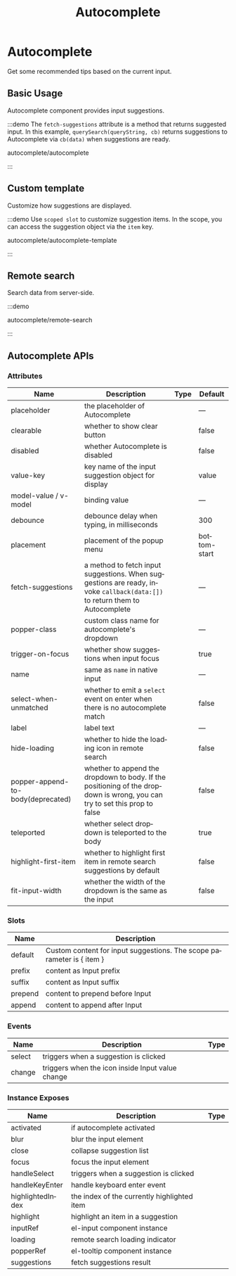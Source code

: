 ﻿---
title: Autocomplete
lang: en-US
---

# Autocomplete

Get some recommended tips based on the current input.

## Basic Usage

Autocomplete component provides input suggestions.

:::demo The `fetch-suggestions` attribute is a method that returns suggested input. In this example, `querySearch(queryString, cb)` returns suggestions to Autocomplete via `cb(data)` when suggestions are ready.

autocomplete/autocomplete

:::

## Custom template

Customize how suggestions are displayed.

:::demo Use `scoped slot` to customize suggestion items. In the scope, you can access the suggestion object via the `item` key.

autocomplete/autocomplete-template

:::

## Remote search

Search data from server-side.

:::demo

autocomplete/remote-search

:::

## Autocomplete APIs

### Attributes

| Name                              | Description                                                                                                                | Type                                                                                           | Default      |
| --------------------------------- | -------------------------------------------------------------------------------------------------------------------------- | ---------------------------------------------------------------------------------------------- | ------------ |
| placeholder                       | the placeholder of Autocomplete                                                                                            | <StringType />                                                                                 | —            |
| clearable                         | whether to show clear button                                                                                               | <BooleanType />                                                                                | false        |
| disabled                          | whether Autocomplete is disabled                                                                                           | <BooleanType />                                                                                | false        |
| value-key                         | key name of the input suggestion object for display                                                                        | <StringType />                                                                                 | value        |
| model-value / v-model             | binding value                                                                                                              | <StringType />                                                                                 | —            |
| debounce                          | debounce delay when typing, in milliseconds                                                                                | <NumberType />                                                                                 | 300          |
| placement                         | placement of the popup menu                                                                                                | <EnumType :values="['top', 'top-start', 'top-end', 'bottom', 'bottom-start', 'bottom-end']" /> | bottom-start |
| fetch-suggestions                 | a method to fetch input suggestions. When suggestions are ready, invoke `callback(data:[])` to return them to Autocomplete | <FunctionType :params="[['queryString', 'string'], ['callback', 'CallbackFn']]" />             | —            |
| popper-class                      | custom class name for autocomplete's dropdown                                                                              | <StringType />                                                                                 | —            |
| trigger-on-focus                  | whether show suggestions when input focus                                                                                  | <BooleanType />                                                                                | true         |
| name                              | same as `name` in native input                                                                                             | <StringType />                                                                                 | —            |
| select-when-unmatched             | whether to emit a `select` event on enter when there is no autocomplete match                                              | <BooleanType />                                                                                | false        |
| label                             | label text                                                                                                                 | <StringType />                                                                                 | —            |
| hide-loading                      | whether to hide the loading icon in remote search                                                                          | <BooleanType />                                                                                | false        |
| popper-append-to-body(deprecated) | whether to append the dropdown to body. If the positioning of the dropdown is wrong, you can try to set this prop to false | <BooleanType />                                                                                | false        |
| teleported                        | whether select dropdown is teleported to the body                                                                          | <BooleanType />                                                                                | true         |
| highlight-first-item              | whether to highlight first item in remote search suggestions by default                                                    | <BooleanType />                                                                                | false        |
| fit-input-width                   | whether the width of the dropdown is the same as the input                                                                 | <BooleanType />                                                                                | false        |

### Slots

| Name    | Description                                                           |
| ------- | --------------------------------------------------------------------- |
| default | Custom content for input suggestions. The scope parameter is { item } |
| prefix  | content as Input prefix                                               |
| suffix  | content as Input suffix                                               |
| prepend | content to prepend before Input                                       |
| append  | content to append after Input                                         |

### Events

| Name   | Description                                      | Type                                                                         |
| ------ | ------------------------------------------------ | ---------------------------------------------------------------------------- |
| select | triggers when a suggestion is clicked            | <FunctionType :params="[['item', '{ value: typeof modelValue } \| any']]" /> |
| change | triggers when the icon inside Input value change | <FunctionType :params="[['value', 'string \| number']]" />                   |

### Instance Exposes

| Name             | Description                                 | Type                                                                 |
| ---------------- | ------------------------------------------- | -------------------------------------------------------------------- |
| activated        | if autocomplete activated                   | <RefType type="boolean" />                                           |
| blur             | blur the input element                      | <FunctionType />                                                     |
| close            | collapse suggestion list                    | <FunctionType />                                                     |
| focus            | focus the input element                     | <FunctionType />                                                     |
| handleSelect     | triggers when a suggestion is clicked       | <FunctionType :params="[['item', 'any']]" returns="Promise<void>" /> |
| handleKeyEnter   | handle keyboard enter event                 | <FunctionType returns="Promise<void>" />                             |
| highlightedIndex | the index of the currently highlighted item | <RefType type="number" />                                            |
| highlight        | highlight an item in a suggestion           | <FunctionType :params="[['itemIndex', 'number']]" />                 |
| inputRef         | el-input component instance                 | <RefType type="ElInputInstance" />                                   |
| loading          | remote search loading indicator             | <RefType type="boolean" />                                           |
| popperRef        | el-tooltip component instance               | <RefType type="ElTooltipInstance" />                                 |
| suggestions      | fetch suggestions result                    | <RefType type="Record<string, any>" />                               |
